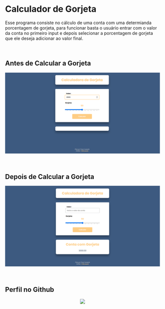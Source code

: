 # Calculador de Gorjeta
Esse programa consiste no cálculo de uma conta com uma determianda porcentagem de gorjeta, para funcionar basta o usuário entrar com o valor da conta no primeiro input e depois selecionar a porcentagem de gorjeta que ele deseja adicionar ao valor final.

&nbsp;&nbsp;&nbsp;&nbsp;&nbsp;&nbsp;&nbsp;&nbsp;&nbsp;&nbsp;&nbsp;&nbsp;&nbsp;&nbsp;&nbsp;&nbsp;&nbsp;&nbsp;&nbsp;&nbsp;

## Antes de Calcular a Gorjeta
<p align="center">
    <img src="../_img/CalculadoraGorjeta.png" alt="Imagem de antes de calcular a gorjeta"/>
</p>
&nbsp;&nbsp;&nbsp;&nbsp;&nbsp;&nbsp;&nbsp;&nbsp;&nbsp;&nbsp;&nbsp;&nbsp;&nbsp;&nbsp;&nbsp;&nbsp;&nbsp;&nbsp;&nbsp;&nbsp;

## Depois de Calcular a Gorjeta
<p align="center">
    <img src="../_img/CalculadoraGorjetaAnswer.png" alt="Imagem depois de calcular a gorjeta"/>
</p>
&nbsp;&nbsp;&nbsp;&nbsp;&nbsp;&nbsp;&nbsp;&nbsp;&nbsp;&nbsp;&nbsp;&nbsp;&nbsp;&nbsp;&nbsp;&nbsp;&nbsp;&nbsp;&nbsp;&nbsp;

## Perfil no Github

<p align="center">
    <a href="https://github.com/CMLeonardo">
        <img  src="https://img.shields.io/badge/GitHub-100000?style=for-the-badge&logo=github&logoColor=white&link=https://https://github.com/CMLeonardo">
    </a>
</p>
